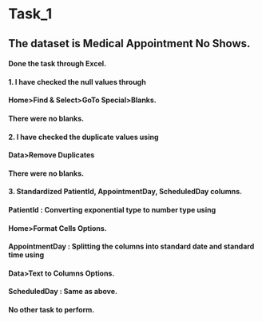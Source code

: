 # Task_1
##  The dataset is Medical Appointment No Shows.
#### Done the task through Excel.
#### 1. I have checked the null values through
#### 		Home>Find & Select>GoTo Special>Blanks.
####    There were no blanks.
#### 2. I have checked the duplicate values using
####    	Data>Remove Duplicates
####    There were no blanks.
#### 3. Standardized PatientId, AppointmentDay, ScheduledDay columns.
####    	PatientId : Converting exponential type to number type using
####        	Home>Format Cells Options.
####        AppointmentDay : Splitting the columns into standard date and standard time using
####        	Data>Text to Columns Options.
####        ScheduledDay : Same as above.
#### No other task to perform.
